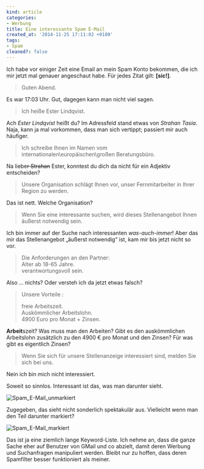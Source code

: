 ```yaml
---
kind: article
categories:
- Werbung
title: Eine interessante Spam E-Mail
created_at: '2014-11-25 17:11:02 +0100'
tags:
- Spam
cleaned?: false
---
```


Ich habe vor einiger Zeit eine Email an mein Spam Konto bekommen, die
ich mir jetzt mal genauer angeschaut habe. Für jedes Zitat gilt:
**[sic!]**.

> Guten Abend.

Es war 17:03 Uhr. Gut, dagegen kann man nicht viel sagen.

> Ich heiße Ester Lindqvist.

Ach *Ester Lindqvist* heißt du? Im Adressfeld stand etwas von *Strahan
Tasia*. Naja, kann ja mal vorkommen, dass man sich vertippt; passiert
mir auch häufiger.

> Ich schreibe Ihnen im Namen vom internationalen\\europäischen\\großen
> Beratungsbüro.

Na liebe~~r Strahan~~ Ester, konntest du dich da nicht für ein Adjektiv
entscheiden?

> Unsere Organisation schlägt Ihnen vor, unser Fernmitarbeiter in Ihrer
> Region zu werden.

Das ist nett. Welche Organisation?

> Wenn Sie eine interessante suchen, wird dieses Stellenangebot Ihnen
> äußerst notwendig sein.

Ich bin immer auf der Suche nach interessanten *was-auch-immer*! Aber
das mir das Stellenangebot „äußerst notwendig“ ist, kam mir bis jetzt
nicht so vor.

> Die Anforderungen an den Partner:\
>  Alter ab 18-65 Jahre.\
>  verantwortungsvoll sein.

Also … nichts? Oder versteh ich da jetzt etwas falsch?

> Unsere Vorteile :
>
> freie Arbeitszeit.\
>  Auskömmlicher Arbeitslohn.\
>  4900 Euro pro Monat + Zinsen.

**Arbeit**szeit? Was muss man den Arbeiten? Gibt es den aus­kömmlichen
Arbeitslohn zusätzlich zu den 4900 € pro Monat und den Zinsen? Für was
gibt es eigentlich Zinsen?

> Wenn Sie sich für unsere Stellenanzeige interessiert sind, melden Sie
> sich bei uns.

Nein ich bin mich nicht interessiert.

Soweit so sinnlos. Interessant ist das, was man darunter sieht.

![Spam\_E-Mail\_unmarkiert](http://plasisent.org/wordpress/wp-content/uploads/Spam_E-Mail_unmarkiert.png)

Zugegeben, das sieht nicht sonderlich spektakulär aus. Vielleicht wenn
man den Teil darunter markiert?

![Spam\_E-Mail\_markiert](http://plasisent.org/wordpress/wp-content/uploads/Spam_E-Mail_markiert.png)

Das ist ja eine ziemlich lange Keyword-Liste. Ich nehme an, dass die
ganze Sache eher auf Benutzer von GMail und co abzielt, damit deren
Werbung und Suchanfragen manipuliert werden. Bleibt nur zu hoffen, dass
deren Spamfilter besser funktioniert als meiner.
